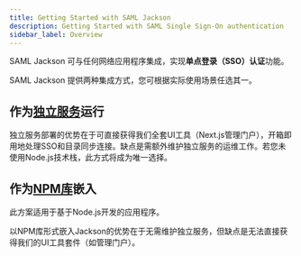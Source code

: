 ```yaml
---
title: Getting Started with SAML Jackson
description: Getting Started with SAML Single Sign-On authentication
sidebar_label: Overview
---
```


SAML Jackson 可与任何网络应用程序集成，实现**单点登录（SSO）认证**功能。

SAML Jackson 提供两种集成方式，您可根据实际使用场景任选其一。

## 作为[独立服务](./service.md)运行

独立服务部署的优势在于可直接获得我们全套UI工具（Next.js管理门户），开箱即用地处理SSO和目录同步连接。缺点是需额外维护独立服务的运维工作。若您未使用Node.js技术栈，此方式将成为唯一选择。

## 作为[NPM库](./npm-library.md)嵌入

此方案适用于基于Node.js开发的应用程序。

以NPM库形式嵌入Jackson的优势在于无需维护独立服务，但缺点是无法直接获得我们的UI工具套件（如管理门户）。
